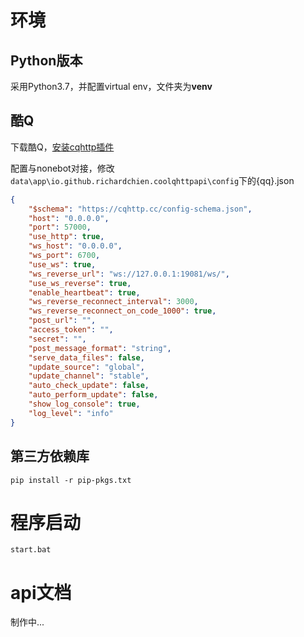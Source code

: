 # 环境

## Python版本

采用Python3.7，并配置virtual env，文件夹为**venv**

## 酷Q

下载酷Q，[安装cqhttp插件](https://github.com/richardchien/coolq-http-api)

配置与nonebot对接，修改`data\app\io.github.richardchien.coolqhttpapi\config`下的{qq}.json

```json
{
    "$schema": "https://cqhttp.cc/config-schema.json",
    "host": "0.0.0.0",
    "port": 57000,
    "use_http": true,
    "ws_host": "0.0.0.0",
    "ws_port": 6700,
    "use_ws": true,
    "ws_reverse_url": "ws://127.0.0.1:19081/ws/",
    "use_ws_reverse": true,
    "enable_heartbeat": true,
    "ws_reverse_reconnect_interval": 3000,
    "ws_reverse_reconnect_on_code_1000": true,
    "post_url": "",
    "access_token": "",
    "secret": "",
    "post_message_format": "string",
    "serve_data_files": false,
    "update_source": "global",
    "update_channel": "stable",
    "auto_check_update": false,
    "auto_perform_update": false,
    "show_log_console": true,
    "log_level": "info"
}
```


## 第三方依赖库

`pip install -r pip-pkgs.txt`

# 程序启动

`start.bat`


# api文档

制作中...
